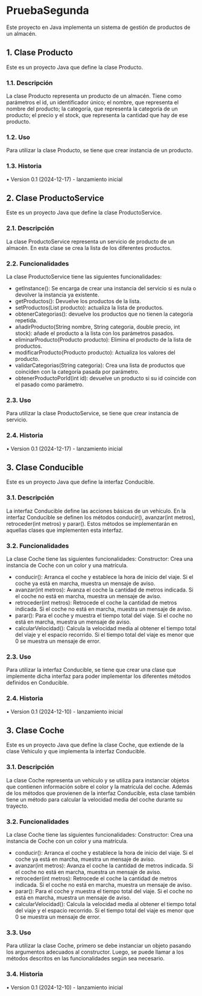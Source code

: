 # PruebaSegunda
Este proyecto en Java implementa un sistema de gestión de productos de un almacén.

## 1. Clase Producto
Este es un proyecto Java que define la clase Producto.

### 1.1. Descripción
La clase Producto representa un producto de un almacén. Tiene como parámetros el id, un identificador único; el nombre, que representa el nombre del producto; la categoría, que representa la categoría de un producto; el precio y el stock, que representa la cantidad que hay de ese producto.

### 1.2. Uso
Para utilizar la clase Producto, se tiene que crear instancia de un producto.

### 1.3. Historia
•	Version 0.1 (2024-12-17) - lanzamiento inicial

## 2. Clase ProductoService
Este es un proyecto Java que define la clase ProductoService.

### 2.1. Descripción
La clase ProductoService representa un servicio de producto de un almacén. En esta clase se crea la lista de los diferentes productos.

### 2.2. Funcionalidades
La clase ProductoService tiene las siguientes funcionalidades:
- getInstance(): Se encarga de crear una instancia del servicio si es nula o devolver la instancia ya existente.
- getProductos(): Devuelve los productos de la lista.
- setProductos(List<Producto> producto): actualiza la lista de productos.
- obtenerCategorias(): devuelve los productos que no tienen la categoría repetida.
- añadirProducto(String nombre, String categoria, double precio, int stock): añade el producto a la lista con los parámetros pasados.
- eliminarProducto(Producto producto): Elimina el producto de la lista de productos.
- modificarProducto(Producto producto): Actualiza los valores del producto.
- validarCategorias(String categoria): Crea una lista de productos que coinciden con la categoría pasada por parámetro.
- obtenerProductoPorId(int id): devuelve un producto si su id coincide con el pasado como parámetro.

### 2.3. Uso
Para utilizar la clase ProductoService, se tiene que crear instancia de servicio.

### 2.4. Historia
•	Version 0.1 (2024-12-17) - lanzamiento inicial

## 3. Clase Conducible 
Este es un proyecto Java que define la interfaz Conducible.

### 3.1. Descripción
La interfaz Conducible define las acciones básicas de un vehículo. En la interfaz Conducible se definen los métodos conducir(), avanzar(int metros), retroceder(int metros) y parar(). Estos métodos se implementarán en aquellas clases que implementen esta interfaz. 

### 3.2. Funcionalidades
La clase Coche tiene las siguientes funcionalidades:
Constructor: Crea una instancia de Coche con un color y una matrícula.
- conducir(): Arranca el coche y establece la hora de inicio del viaje. Si el coche ya está en marcha, muestra un mensaje de aviso.
- avanzar(int metros): Avanza el coche la cantidad de metros indicada. Si el coche no está en marcha, muestra un mensaje de aviso. 
- retroceder(int metros): Retrocede el coche la cantidad de metros indicada. Si el coche no está en marcha, muestra un mensaje de aviso.
- parar(): Para el coche y muestra el tiempo total del viaje. Si el coche no está en marcha, muestra un mensaje de aviso.
- calcularVelocidad(): Calcula la velocidad media al obtener el tiempo total del viaje y el espacio recorrido. Si el tiempo total del viaje es menor que 0 se muestra un mensaje de error.

### 2.3. Uso
Para utilizar la interfaz Conducible, se tiene que crear una clase que implemente dicha interfaz para poder implementar los diferentes métodos definidos en Conducible.

### 2.4. Historia
•	Version 0.1 (2024-12-10) - lanzamiento inicial

## 3. Clase Coche
Este es un proyecto Java que define la clase Coche, que extiende de la clase Vehiculo y que implementa la interfaz Conducible.

### 3.1. Descripción
La clase Coche representa un vehículo y se utiliza para instanciar objetos que contienen información sobre el color y la matrícula del coche. Además de los métodos que provienen de la interfaz Conducible, esta clase también tiene un método para calcular la velocidad media del coche durante su trayecto.

### 3.2. Funcionalidades
La clase Coche tiene las siguientes funcionalidades:
Constructor: Crea una instancia de Coche con un color y una matrícula.
- conducir(): Arranca el coche y establece la hora de inicio del viaje. Si el coche ya está en marcha, muestra un mensaje de aviso.
- avanzar(int metros): Avanza el coche la cantidad de metros indicada. Si el coche no está en marcha, muestra un mensaje de aviso. 
- retroceder(int metros): Retrocede el coche la cantidad de metros indicada. Si el coche no está en marcha, muestra un mensaje de aviso.
- parar(): Para el coche y muestra el tiempo total del viaje. Si el coche no está en marcha, muestra un mensaje de aviso.
- calcularVelocidad(): Calcula la velocidad media al obtener el tiempo total del viaje y el espacio recorrido. Si el tiempo total del viaje es menor que 0 se muestra un mensaje de error.

### 3.3. Uso
Para utilizar la clase Coche, primero se debe instanciar un objeto pasando los argumentos adecuados al constructor. Luego, se puede llamar a los métodos descritos en las funcionalidades según sea necesario.

### 3.4. Historia
•	Version 0.1 (2024-12-10) - lanzamiento inicial

